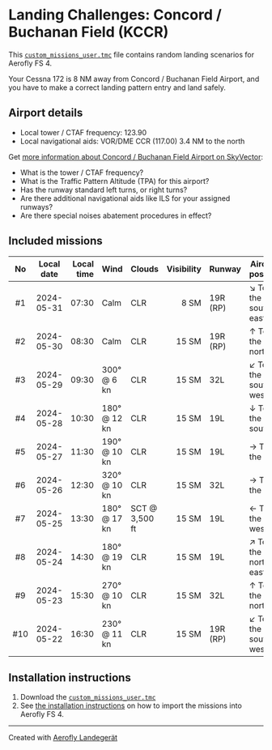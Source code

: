 # Landing Challenges: Concord / Buchanan Field  (KCCR)

This [`custom_missions_user.tmc`](./custom_missions_user.tmc) file contains random landing scenarios for Aerofly FS 4.

Your Cessna 172 is 8 NM away from Concord / Buchanan Field  Airport, and you have to make a correct landing pattern entry and land safely.

## Airport details

- Local tower / CTAF frequency: 123.90
- Local navigational aids: VOR/DME CCR (117.00) 3.4 NM to the north

Get [more information about Concord / Buchanan Field  Airport on SkyVector](https://skyvector.com/airport/KCCR):

- What is the tower / CTAF frequency?
- What is the Traffic Pattern Altitude (TPA) for this airport?
- Has the runway standard left turns, or right turns?
- Are there additional navigational aids like ILS for your assigned runways?
- Are there special noises abatement procedures in effect?

## Included missions

| No  | Local date | Local time | Wind         | Clouds          | Visibility | Runway   | Aircraft position   |
| :-: | ---------- | ---------: | ------------ | --------------- | ---------: | -------- | ------------------- |
| #1  | 2024-05-31 |      07:30 | Calm         | CLR             |       8 SM | 19R (RP) | ↘ To the south-east |
| #2  | 2024-05-30 |      08:30 | Calm         | CLR             |      15 SM | 19R (RP) | ↑ To the north      |
| #3  | 2024-05-29 |      09:30 | 300° @  6 kn | CLR             |      15 SM | 32L      | ↙ To the south-west |
| #4  | 2024-05-28 |      10:30 | 180° @ 12 kn | CLR             |      15 SM | 19L      | ↓ To the south      |
| #5  | 2024-05-27 |      11:30 | 190° @ 10 kn | CLR             |      15 SM | 19L      | → To the east       |
| #6  | 2024-05-26 |      12:30 | 320° @ 10 kn | CLR             |      15 SM | 32L      | → To the east       |
| #7  | 2024-05-25 |      13:30 | 180° @ 17 kn | SCT @  3,500 ft |      15 SM | 19L      | ← To the west       |
| #8  | 2024-05-24 |      14:30 | 180° @ 19 kn | CLR             |      15 SM | 19L      | ↗ To the north-east |
| #9  | 2024-05-23 |      15:30 | 270° @ 10 kn | CLR             |      15 SM | 32L      | ↑ To the north      |
| #10 | 2024-05-22 |      16:30 | 230° @ 11 kn | CLR             |      15 SM | 19R (RP) | ↙ To the south-west |

## Installation instructions

1. Download the [`custom_missions_user.tmc`](./custom_missions_user.tmc)
2. See [the installation instructions](https://fboes.github.io/aerofly-missions/docs/generic-installation.html) on how to import the missions into Aerofly FS 4.

---

Created with [Aerofly Landegerät](https://github.com/fboes/aerofly-patterns)
